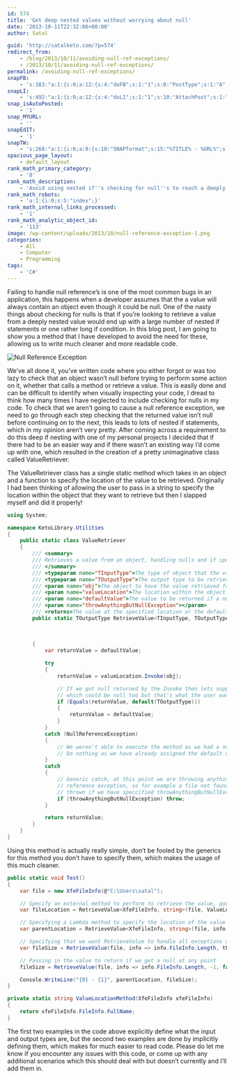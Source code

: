 ```yaml
---
id: 574
title: 'Get deep nested values without worrying about null'
date: '2013-10-11T22:32:06+00:00'
author: Satal

guid: 'http://satalketo.com/?p=574'
redirect_from:
    - /blog/2013/10/11/avoiding-null-ref-exceptions/
    - /2013/10/11/avoiding-null-ref-exceptions/
permalink: /avoiding-null-ref-exceptions/
snapFB:
    - 's:383:"a:1:{i:0;a:12:{s:4:"doFB";s:1:"1";s:8:"PostType";s:1:"A";s:10:"AttachPost";s:1:"1";s:10:"SNAPformat";s:51:"New post (%TITLE%) has been published on %SITENAME%";s:11:"isPrePosted";s:1:"1";s:8:"isPosted";s:1:"1";s:4:"pgID";s:27:"605595058_10151612403940059";s:5:"pDate";s:19:"2013-10-11 22:32:09";s:9:"isAutoImg";s:1:"A";s:8:"imgToUse";b:0;s:9:"isAutoURL";s:1:"A";s:8:"urlToUse";b:0;}}";'
snapLI:
    - 's:492:"a:1:{i:0;a:12:{s:4:"doLI";s:1:"1";s:10:"AttachPost";s:1:"1";s:10:"SNAPformat";s:41:"New post has been published on %SITENAME%";s:11:"SNAPformatT";s:18:"New Post - %TITLE%";s:11:"isPrePosted";s:1:"1";s:8:"isPosted";s:1:"1";s:4:"pgID";s:123:"http://www.linkedin.com/updates?discuss=&amp;scope=25932443&amp;stype=M&amp;topic=5794559870590021632&amp;type=U&amp;a=qwkQ";s:5:"pDate";s:19:"2013-10-11 22:32:11";s:9:"isAutoImg";s:1:"A";s:8:"imgToUse";b:0;s:9:"isAutoURL";s:1:"A";s:8:"urlToUse";b:0;}}";'
snap_isAutoPosted:
    - '1'
snap_MYURL:
    - ''
snapEdIT:
    - '1'
snapTW:
    - 's:268:"a:1:{i:0;a:8:{s:10:"SNAPformat";s:15:"%TITLE% - %URL%";s:8:"attchImg";s:1:"1";s:9:"isAutoImg";s:1:"A";s:8:"imgToUse";s:0:"";s:9:"msgFormat";s:59:"New post (%TITLE%) has been published on %SITENAME% - %URL%";s:9:"isAutoURL";s:1:"A";s:8:"urlToUse";s:0:"";s:2:"do";i:0;}}";'
spacious_page_layout:
    - default_layout
rank_math_primary_category:
    - '8'
rank_math_description:
    - 'Avoid using nested if''s checking for null''s to reach a deeply nested object with this rather simple function.'
rank_math_robots:
    - 'a:1:{i:0;s:5:"index";}'
rank_math_internal_links_processed:
    - '1'
rank_math_analytic_object_id:
    - '113'
image: /wp-content/uploads/2013/10/null-reference-exception-1.png
categories:
    - All
    - Computer
    - Programming
tags:
    - 'C#'
---
```


Failing to handle null reference’s is one of the most common bugs in an application, this happens when a developer assumes that the a value will always contain an object even though it could be null. One of the nasty things about checking for nulls is that if you’re looking to retrieve a value from a deeply nested value would end up with a large number of nested if statements or one rather long if condition. In this blog post, I am going to show you a method that I have developed to avoid the need for these, allowing us to write much cleaner and more readable code.

![Null Reference Exception](https://samjenkins.com/wp-content/uploads/2013/10/null-reference-exception.png)

We’ve all done it, you’ve written code where you either forgot or was too lazy to check that an object wasn’t null before trying to perform some action on it, whether that calls a method or retrieve a value. This is easily done and can be difficult to identify when visually inspecting your code, I dread to think how many times I have neglected to include checking for nulls in my code. To check that we aren’t going to cause a null reference exception, we need to go through each step checking that the returned value isn’t null before continuing on to the next, this leads to lots of nested if statements, which in my opinion aren’t very pretty. After coming across a requirement to do this deep if nesting with one of my personal projects I decided that if there had to be an easier way and if there wasn’t an existing way I’d come up with one, which resulted in the creation of a pretty unimaginative class called ValueRetriever.

The ValueRetriever class has a single static method which takes in an object and a function to specify the location of the value to be retrieved. Originally I had been thinking of allowing the user to pass in a string to specify the location within the object that they want to retrieve but then I slapped myself and did it properly!

```csharp
using System;

namespace KetoLibrary.Utilities
{
    public static class ValueRetriever
    {
        /// <summary>
        /// Retrieves a value from an object, handling nulls and if specified all other exceptions
        /// </summary>
        /// <typeparam name="TInputType">The type of object that the value is going to be retrieved from</typeparam>
        /// <typeparam name="TOutputType">The output type to be retrieved</typeparam>
        /// <param name="obj">The object to have the value retrieved from</param>
        /// <param name="valueLocation">The location within the object that we want value from</param>
        /// <param name="defaultValue">The value to be returned if a null is encountered, if not specified then it is the default for TOutputType</param>
        /// <param name="throwAnythingButNullException"></param>
        /// <returns>The value at the specified location or the default value of TOutputType</returns>
        public static TOutputType RetrieveValue<TInputType, TOutputType>(TInputType obj,
                                                                         Func<TInputType, TOutputType> valueLocation,
                                                                         TOutputType defaultValue = default(TOutputType),
                                                                         bool throwAnythingButNullException = true)
        {
            var returnValue = defaultValue;

            try
            {
                returnValue = valueLocation.Invoke(obj);

                // If we got null returned by the Invoke then lets supply the default value
                // which could be null too but that's what the user wants
                if (Equals(returnValue, default(TOutputType)))
                {
                    returnValue = defaultValue;
                }
            }
            catch (NullReferenceException)
            {
                // We weren't able to execute the method as we had a null somewhere in there
                // Do nothing as we have already assigned the default value to returnValue
            }
            catch
            {
                // Generic catch, at this point we are throwing anything that isn't a null
                // reference exception, so for example a file not found excception will be
                // thrown if we have speccified throwAnythingButNullException to true.
                if (throwAnythingButNullException) throw;
            }

            return returnValue;
        }
    }
}
```

Using this method is actually really simple, don’t be fooled by the generics for this method you don’t have to specify them, which makes the usage of this much cleaner.

```csharp
public static void Test()
{
    var file = new XfeFileInfo(@"C:\Users\satal");

    // Specify an external method to perform to retrieve the value, good if you need to do a bit more complex processing
    var fileLocation = RetrieveValue<XfeFileInfo, string>(file, ValueLocationMethod);

    // Specifying a Lambda method to specify the location of the value
    var parentLocation = RetrieveValue<XfeFileInfo, string>(file, info => info.FileInfo.Directory.Parent.FullName);

    // Specifying that we want RetrieveValue to handle all exceptions and return the default value
    var fileSize = RetrieveValue(file, info => info.FileInfo.Length, throwAnythingButNullException: false);

    // Passing in the value to return if we get a null at any point
    fileSize = RetrieveValue(file, info => info.FileInfo.Length, -1, false);

    Console.WriteLine("{0} - {1}", parentLocation, fileSize);
}

private static string ValueLocationMethod(XfeFileInfo xfeFileInfo)
{
    return xfeFileInfo.FileInfo.FullName;
}
```

The first two examples in the code above explicitly define what the input and output types are, but the second two examples are done by implicitly defining them, which makes for much easier to read code. Please do let me know if you encounter any issues with this code, or come up with any additional scenarios which this should deal with but doesn’t currently and I’ll add them in.